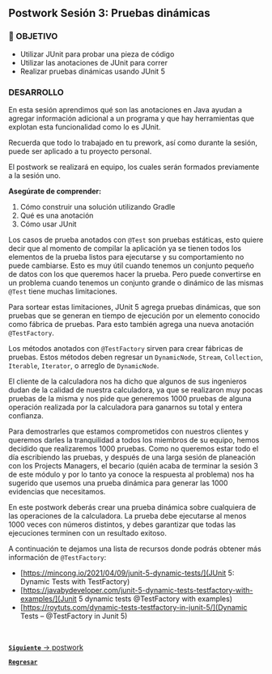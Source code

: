 ## Postwork Sesión 3: Pruebas dinámicas

### 🎯 OBJETIVO

- Utilizar JUnit para probar una pieza de código
- Utilizar las anotaciones de JUnit para correr
- Realizar pruebas dinámicas usando JUnit 5

### DESARROLLO

En esta sesión aprendimos qué son las anotaciones en Java ayudan a agregar información adicional a un programa y que hay herramientas que explotan esta funcionalidad como lo es JUnit.

Recuerda que todo lo trabajado en tu prework, así como durante la sesión, puede ser aplicado a tu proyecto personal. 

El postwork se realizará en equipo, los cuales serán formados previamente a la sesión uno.

**Asegúrate de comprender:**

1. Cómo construir una solución utilizando Gradle
2. Qué es una anotación
3. Cómo usar JUnit

Los casos de prueba anotados con `@Test` son pruebas estáticas, esto quiere decir que al momento de compilar la aplicación ya se tienen todos los elementos de la prueba listos para ejecutarse y su comportamiento no puede cambiarse. Esto es muy útil cuando tenemos un conjunto pequeño de datos con los que queremos hacer la prueba. Pero puede convertirse en un problema cuando tenemos un conjunto grande o dinámico de las mismas `@Test` tiene muchas limitaciones. 

Para sortear estas limitaciones, JUnit 5 agrega pruebas dinámicas, que son pruebas que se generan en tiempo de ejecución por un elemento conocido como fábrica de pruebas. Para esto también agrega una nueva anotación `@TestFactory`. 

Los métodos anotados con `@TestFactory` sirven para crear fábricas de pruebas. Estos métodos deben regresar un `DynamicNode`, `Stream`, `Collection`, `Iterable`, `Iterator`, o arreglo de `DynamicNode`.

El cliente de la calculadora nos ha dicho que algunos de sus ingenieros dudan de la calidad de nuestra calculadora, ya que se realizaron muy pocas pruebas de la misma y nos pide que generemos 1000 pruebas de alguna operación realizada por la calculadora para ganarnos su total y entera confianza. 

Para demostrarles que estamos comprometidos con nuestros clientes y queremos darles la tranquilidad a todos los miembros de su equipo, hemos decidido que realizaremos 1000 pruebas. Como no queremos estar todo el día escribiendo las pruebas, y después de una larga sesión de planeación con los Projects Managers, el becario (quién acaba de terminar la sesión 3 de este módulo y por lo tanto ya conoce la respuesta al problema) nos ha sugerido que usemos una prueba dinámica para generar las 1000 evidencias que necesitamos.

En este postwork deberás crear una prueba dinámica sobre cualquiera de las operaciones de la calculadora. La prueba debe ejecutarse al menos 1000 veces con números distintos, y debes garantizar que todas las ejecuciones terminen con un resultado exitoso.

A continuación te dejamos una lista de recursos donde podrás obtener más información de `@TestFactory`:
- [https://mincong.io/2021/04/09/junit-5-dynamic-tests/](JUnit 5: Dynamic Tests with TestFactory)
- [https://javabydeveloper.com/junit-5-dynamic-tests-testfactory-with-examples/](Junit 5 dynamic tests @TestFactory with examples)
- [https://roytuts.com/dynamic-tests-testfactory-in-junit-5/](Dynamic Tests – @TestFactory in Junit 5)

<br>

[**`Siguiente`** -> postwork](../postwork4/)

[**`Regresar`**](../)
